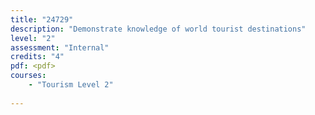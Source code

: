```yaml
---
title: "24729"
description: "Demonstrate knowledge of world tourist destinations"
level: "2"
assessment: "Internal"
credits: "4"
pdf: <pdf>
courses:
    - "Tourism Level 2"
    
---
```

